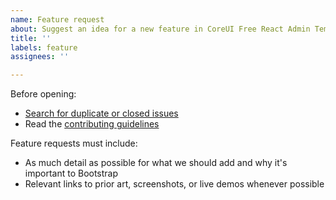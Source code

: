 ```yaml
---
name: Feature request
about: Suggest an idea for a new feature in CoreUI Free React Admin Template.
title: ''
labels: feature
assignees: ''

---
```


Before opening:

- [Search for duplicate or closed issues](https://github.com/coreui/coreui-free-react-admin-template/issues?utf8=%E2%9C%93&q=is%3Aissue)
- Read
  the [contributing guidelines](https://github.com/coreui/coreui-free-react-admin-template/blob/main/.github/CONTRIBUTING.md)

Feature requests must include:

- As much detail as possible for what we should add and why it's important to Bootstrap
- Relevant links to prior art, screenshots, or live demos whenever possible
